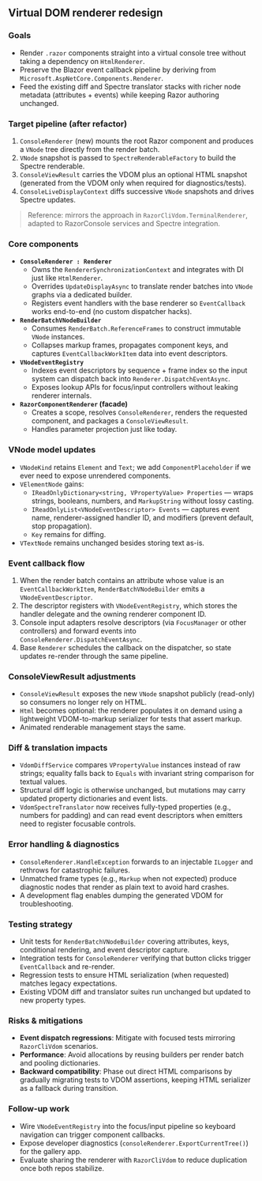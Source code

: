 ## Virtual DOM renderer redesign

### Goals
- Render `.razor` components straight into a virtual console tree without taking a dependency on `HtmlRenderer`.
- Preserve the Blazor event callback pipeline by deriving from `Microsoft.AspNetCore.Components.Renderer`.
- Feed the existing diff and Spectre translator stacks with richer node metadata (attributes + events) while keeping Razor authoring unchanged.

### Target pipeline (after refactor)
1. `ConsoleRenderer` (new) mounts the root Razor component and produces a `VNode` tree directly from the render batch.
2. `VNode` snapshot is passed to `SpectreRenderableFactory` to build the Spectre renderable.
3. `ConsoleViewResult` carries the VDOM plus an optional HTML snapshot (generated from the VDOM only when required for diagnostics/tests).
4. `ConsoleLiveDisplayContext` diffs successive `VNode` snapshots and drives Spectre updates.

> Reference: mirrors the approach in `RazorCliVdom.TerminalRenderer`, adapted to RazorConsole services and Spectre integration.

### Core components
- **`ConsoleRenderer : Renderer`**
	- Owns the `RendererSynchronizationContext` and integrates with DI just like `HtmlRenderer`.
	- Overrides `UpdateDisplayAsync` to translate render batches into `VNode` graphs via a dedicated builder.
	- Registers event handlers with the base renderer so `EventCallback` works end-to-end (no custom dispatcher hacks).
- **`RenderBatchVNodeBuilder`**
	- Consumes `RenderBatch.ReferenceFrames` to construct immutable `VNode` instances.
	- Collapses markup frames, propagates component keys, and captures `EventCallbackWorkItem` data into event descriptors.
- **`VNodeEventRegistry`**
	- Indexes event descriptors by sequence + frame index so the input system can dispatch back into `Renderer.DispatchEventAsync`.
	- Exposes lookup APIs for focus/input controllers without leaking renderer internals.
- **`RazorComponentRenderer` (facade)**
	- Creates a scope, resolves `ConsoleRenderer`, renders the requested component, and packages a `ConsoleViewResult`.
	- Handles parameter projection just like today.

### VNode model updates
- `VNodeKind` retains `Element` and `Text`; we add `ComponentPlaceholder` if we ever need to expose unrendered components.
- `VElementNode` gains:
	- `IReadOnlyDictionary<string, VPropertyValue> Properties` — wraps strings, booleans, numbers, and `MarkupString` without lossy casting.
	- `IReadOnlyList<VNodeEventDescriptor> Events` — captures event name, renderer-assigned handler ID, and modifiers (prevent default, stop propagation).
	- `Key` remains for diffing.
- `VTextNode` remains unchanged besides storing text as-is.

### Event callback flow
1. When the render batch contains an attribute whose value is an `EventCallbackWorkItem`, `RenderBatchVNodeBuilder` emits a `VNodeEventDescriptor`.
2. The descriptor registers with `VNodeEventRegistry`, which stores the handler delegate and the owning renderer component ID.
3. Console input adapters resolve descriptors (via `FocusManager` or other controllers) and forward events into `ConsoleRenderer.DispatchEventAsync`.
4. Base `Renderer` schedules the callback on the dispatcher, so state updates re-render through the same pipeline.

### ConsoleViewResult adjustments
- `ConsoleViewResult` exposes the new `VNode` snapshot publicly (read-only) so consumers no longer rely on HTML.
- `Html` becomes optional: the renderer populates it on demand using a lightweight VDOM-to-markup serializer for tests that assert markup.
- Animated renderable management stays the same.

### Diff & translation impacts
- `VdomDiffService` compares `VPropertyValue` instances instead of raw strings; equality falls back to `Equals` with invariant string comparison for textual values.
- Structural diff logic is otherwise unchanged, but mutations may carry updated property dictionaries and event lists.
- `VdomSpectreTranslator` now receives fully-typed properties (e.g., numbers for padding) and can read event descriptors when emitters need to register focusable controls.

### Error handling & diagnostics
- `ConsoleRenderer.HandleException` forwards to an injectable `ILogger` and rethrows for catastrophic failures.
- Unmatched frame types (e.g., `Markup` when not expected) produce diagnostic nodes that render as plain text to avoid hard crashes.
- A development flag enables dumping the generated VDOM for troubleshooting.

### Testing strategy
- Unit tests for `RenderBatchVNodeBuilder` covering attributes, keys, conditional rendering, and event descriptor capture.
- Integration tests for `ConsoleRenderer` verifying that button clicks trigger `EventCallback` and re-render.
- Regression tests to ensure HTML serialization (when requested) matches legacy expectations.
- Existing VDOM diff and translator suites run unchanged but updated to new property types.

### Risks & mitigations
- **Event dispatch regressions**: Mitigate with focused tests mirroring `RazorCliVdom` scenarios.
- **Performance**: Avoid allocations by reusing builders per render batch and pooling dictionaries.
- **Backward compatibility**: Phase out direct HTML comparisons by gradually migrating tests to VDOM assertions, keeping HTML serializer as a fallback during transition.

### Follow-up work
- Wire `VNodeEventRegistry` into the focus/input pipeline so keyboard navigation can trigger component callbacks.
- Expose developer diagnostics (`consoleRenderer.ExportCurrentTree()`) for the gallery app.
- Evaluate sharing the renderer with `RazorCliVdom` to reduce duplication once both repos stabilize.
